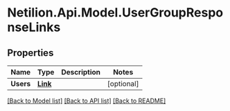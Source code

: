 # Netilion.Api.Model.UserGroupResponseLinks
## Properties

Name | Type | Description | Notes
------------ | ------------- | ------------- | -------------
**Users** | [**Link**](Link.md) |  | [optional] 

[[Back to Model list]](../README.md#documentation-for-models) [[Back to API list]](../README.md#documentation-for-api-endpoints) [[Back to README]](../README.md)

